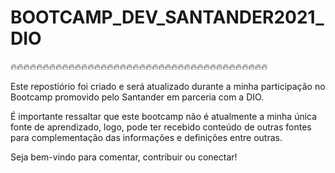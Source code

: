 # BOOTCAMP_DEV_SANTANDER2021_DIO

:fire::fire::fire::fire::fire::fire::fire::fire::fire::fire::fire::fire::fire::fire::fire::fire::fire::fire::fire::fire::fire::fire::fire::fire::fire::fire::fire::fire::fire::fire::fire::fire::fire::fire::fire::fire::fire::fire::fire::fire:



Este repostiório foi criado e será atualizado durante a minha participação no Bootcamp promovido pelo Santander em parceria com a DIO.

É importante ressaltar que este bootcamp não é atualmente a minha única fonte de aprendizado, logo, pode ter recebido conteúdo de outras fontes para complementação das informações e definições entre outras.

Seja bem-vindo para comentar, contribuir ou conectar!

